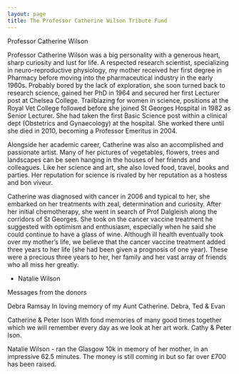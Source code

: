 ```yaml
---
layout: page
title: The Professor Catherine Wilson Tribute Fund
---
```



Professor Catherine Wilson

Professor Catherine Wilson was a big personality with a generous heart, sharp curiosity and lust for life.  A respected research scientist, specializing in neuro-reproductive physiology, my mother received her first degree in Pharmacy before moving into the pharmaceutical industry in the early 1960s.  Probably bored by the lack of exploration, she soon turned back to research science, gained her PhD in 1964 and secured her first Lecturer post at Chelsea College.  Trailblazing for women in science, positions at the Royal Vet College followed before she joined St Georges Hospital in 1982 as Senior Lecturer.  She had taken the first Basic Science post within a clinical dept (Obstetrics and Gynaecology) at the hospital.  She worked there until she died in 2010, becoming a Professor Emeritus in 2004.

 Alongside her academic career, Catherine was also an accomplished and passionate artist.  Many of her pictures of vegetables, flowers, trees and landscapes can be seen hanging in the houses of her friends and colleagues.  Like her science and art, she also loved food, travel, books and parties.  Her reputation for science is rivaled by her reputation as a hostess and bon viveur.

 Catherine was diagnosed with cancer in 2006 and typical to her, she embarked on her treatments with zeal, determination and curiosity.  After her initial chemotherapy, she went in search of Prof Dalgleish along the corridors of St Georges.  She took on the cancer vaccine treatment he suggested with optimism and enthusiasm, especially when he said she could continue to have a glass of wine.  Although ill health eventually took over my mother’s life, we believe that the cancer vaccine treatment added three years to her life (she had been given a prognosis of one year).  These were a precious three years to her, her family and her vast array of friends who all miss her greatly.

 - Natalie Wilson

 

Messages from the donors

Debra Ramsay
In loving memory of my Aunt Catherine. Debra, Ted & Evan

Catherine & Peter Ison
With fond memories of many good times together which we will remember every day as we look at her art work. Cathy & Peter Ison.

Natalie Wilson - ran the Glasgow 10k in memory of her mother, in an impressive 62.5 minutes.  The money is still coming in but so far over £700 has been raised.  